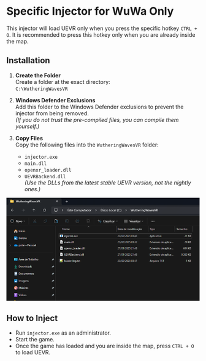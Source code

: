 # Specific Injector for WuWa Only

This injector will load UEVR only when you press the specific hotkey `CTRL + O`. It is recommended to press this hotkey only when you are already inside the map.

## Installation

1. **Create the Folder**  
   Create a folder at the exact directory:  
   `C:\WutheringWavesVR`

2. **Windows Defender Exclusions**  
   Add this folder to the Windows Defender exclusions to prevent the injector from being removed.  
   *(If you do not trust the pre-compiled files, you can compile them yourself.)*

3. **Copy Files**  
   Copy the following files into the `WutheringWavesVR` folder:  
   - `injector.exe`  
   - `main.dll`  
   - `openxr_loader.dll`  
   - `UEVRBackend.dll`  
   *(Use the DLLs from the latest stable UEVR version, not the nightly ones.)*

![Image](https://raw.githubusercontent.com/mirudo2/WuWaVR_injector_Hotkey/refs/heads/main/image.png)

## How to Inject

- Run `injector.exe` as an administrator.
- Start the game.
- Once the game has loaded and you are inside the map, press `CTRL + O` to load UEVR.
